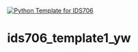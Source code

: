 [![Python Template for IDS706](https://github.com/yuqianw2002/ids706_template1_yw/actions/workflows/main.yml/badge.svg)](https://github.com/yuqianw2002/ids706_template1_yw/actions/workflows/main.yml)
# ids706_template1_yw
